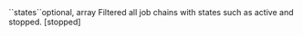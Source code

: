 <tr><td>``states``</td><td>optional, array</td>
<td>Filtered all job chains with states such as active and stopped.</td>
<td>[stopped]</td><td></td></tr>
